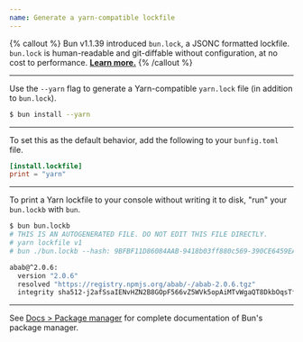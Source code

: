 ```yaml
---
name: Generate a yarn-compatible lockfile
---
```


{% callout %}
Bun v1.1.39 introduced `bun.lock`, a JSONC formatted lockfile. `bun.lock` is human-readable and git-diffable without configuration, at no cost to performance. [**Learn more.**](https://bun.com/docs/install/lockfile#text-based-lockfile)
{% /callout %}

---

Use the `--yarn` flag to generate a Yarn-compatible `yarn.lock` file (in addition to `bun.lock`).

```sh
$ bun install --yarn
```

---

To set this as the default behavior, add the following to your `bunfig.toml` file.

```toml#bunfig.toml
[install.lockfile]
print = "yarn"
```

---

To print a Yarn lockfile to your console without writing it to disk, "run" your `bun.lockb` with `bun`.

```sh
$ bun bun.lockb
# THIS IS AN AUTOGENERATED FILE. DO NOT EDIT THIS FILE DIRECTLY.
# yarn lockfile v1
# bun ./bun.lockb --hash: 9BFBF11D86084AAB-9418b03ff880c569-390CE6459EACEC9A...

abab@^2.0.6:
  version "2.0.6"
  resolved "https://registry.npmjs.org/abab/-/abab-2.0.6.tgz"
  integrity sha512-j2afSsaIENvHZN2B8GOpF566vZ5WVk5opAiMTvWgaQT8DkbOqsTfvNAvH...
```

---

See [Docs > Package manager](https://bun.com/docs/cli/install) for complete documentation of Bun's package manager.
